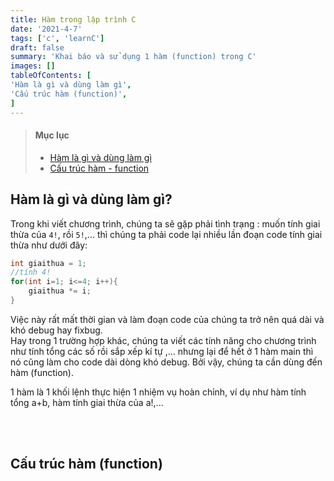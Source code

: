```yaml
---
title: Hàm trong lập trình C
date: '2021-4-7'
tags: ['c', 'learnC']
draft: false
summary: 'Khai báo và sử dụng 1 hàm (function) trong C'
images: []
tableOfContents: [
'Hàm là gì và dùng làm gì',
'Cấu trúc hàm (function)',
]
---
```


> #### Mục lục
>
> - [Hàm là gì và dùng làm gì](#1)<br/>
> - [Cấu trúc hàm - function](#2)<br/>

<!-- > - [Vòng lặp while](#3)<br/>
> - [Vòng lặp do...while](#4)<br/>
> - [Vòng lặp lồng nhau - nested route](#5)<br/> > <br id="1"></br> -->

## Hàm là gì và dùng làm gì?

Trong khi viết chương trình, chúng ta sẽ gặp phải tình trạng : muốn tính giai thừa của `4!`, rồi `5!`,... thì chúng ta phải code lại nhiều lần đoạn code tính giai thừa như dưới đây:

```c
int giaithua = 1;
//tính 4!
for(int i=1; i<=4; i++){
    giaithua *= i;
}
```

Việc này rất mất thời gian và làm đoạn code của chúng ta trở nên quá dài và khó debug hay fixbug.<br/>
Hay trong 1 trường hợp khác, chúng ta viết các tính năng cho chương trình như tính tổng các số rồi sắp xếp kí tự ,... nhưng lại để hết ở 1 hàm main thì nó cũng làm cho code dài dòng khó debug. Bởi vậy, chúng ta cần dùng đến hàm (function).

1 hàm là 1 khối lệnh thực hiện 1 nhiệm vụ hoàn chỉnh, ví dụ như hàm tính tổng a+b, hàm tính giai thừa của a!,...

<br id="2"></br>

## Cấu trúc hàm (function)
